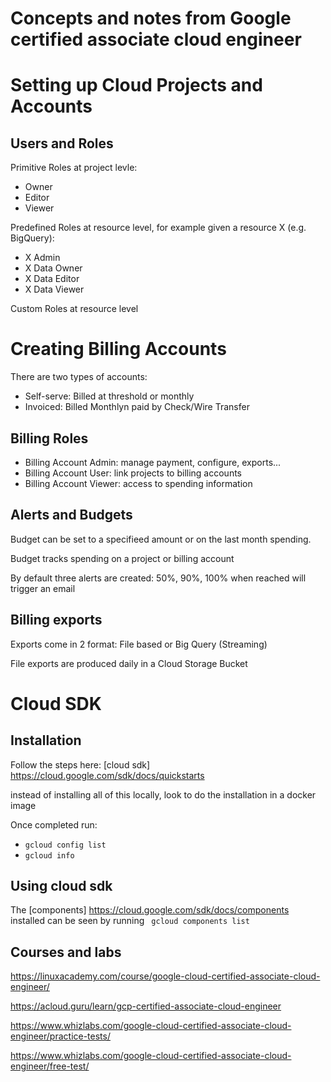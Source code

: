# Concepts and notes from Google certified associate cloud engineer

# Setting up Cloud Projects and Accounts

## Users and Roles
Primitive Roles at project levle:
* Owner
* Editor
* Viewer

Predefined Roles at resource level, for example given a resource X (e.g. BigQuery):
* X Admin
* X Data Owner
* X Data Editor
* X Data Viewer

Custom Roles at resource level

# Creating Billing Accounts

There are two types of accounts:
* Self-serve: Billed at threshold or monthly
* Invoiced: Billed Monthlyn paid by Check/Wire Transfer

## Billing Roles

* Billing Account Admin: manage payment, configure, exports...
* Billing Account User: link projects to billing accounts
* Billing Account Viewer: access to spending information

## Alerts and Budgets

Budget can be set to a specifieed amount or on the last month spending.

Budget tracks spending on a project or billing account

By default three alerts are created: 50%, 90%, 100% when reached will trigger an email

## Billing exports
Exports come in 2 format: File based or Big Query (Streaming)

File exports are produced daily in a Cloud Storage Bucket

# Cloud SDK

## Installation
Follow the steps here: [cloud sdk] https://cloud.google.com/sdk/docs/quickstarts

instead of installing all of this locally, look to do the installation in a docker image

Once completed run:
* ``` gcloud config list ```
* ``` gcloud info ```

## Using cloud sdk
The [components] https://cloud.google.com/sdk/docs/components installed can be seen by running ``` gcloud components list```

## Courses and labs

https://linuxacademy.com/course/google-cloud-certified-associate-cloud-engineer/

https://acloud.guru/learn/gcp-certified-associate-cloud-engineer

https://www.whizlabs.com/google-cloud-certified-associate-cloud-engineer/practice-tests/

https://www.whizlabs.com/google-cloud-certified-associate-cloud-engineer/free-test/